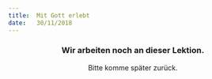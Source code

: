 ```yaml
---
title:  Mit Gott erlebt
date:   30/11/2018
---
```


### <center>Wir arbeiten noch an dieser Lektion.</center>
<center>Bitte komme später zurück.</center>